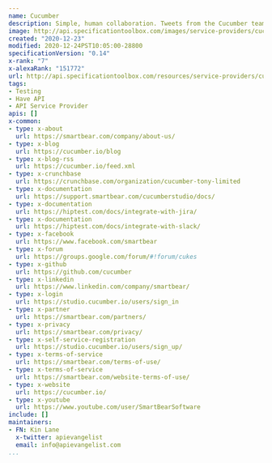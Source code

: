 ```yaml
---
name: Cucumber
description: Simple, human collaboration. Tweets from the Cucumber team.
image: http://api.specificationtoolbox.com/images/service-providers/cucumber.jpg
created: "2020-12-23"
modified: 2020-12-24PST10:05:00-28800
specificationVersion: "0.14"
x-rank: "7"
x-alexaRank: "151772"
url: http://api.specificationtoolbox.com/resources/service-providers/cucumber/
tags:
- Testing
- Have API
- API Service Provider
apis: []
x-common:
- type: x-about
  url: https://smartbear.com/company/about-us/
- type: x-blog
  url: https://cucumber.io/blog
- type: x-blog-rss
  url: https://cucumber.io/feed.xml
- type: x-crunchbase
  url: https://crunchbase.com/organization/cucumber-tony-limited
- type: x-documentation
  url: https://support.smartbear.com/cucumberstudio/docs/
- type: x-documentation
  url: https://hiptest.com/docs/integrate-with-jira/
- type: x-documentation
  url: https://hiptest.com/docs/integrate-with-slack/
- type: x-facebook
  url: https://www.facebook.com/smartbear
- type: x-forum
  url: https://groups.google.com/forum/#!forum/cukes
- type: x-github
  url: https://github.com/cucumber
- type: x-linkedin
  url: https://www.linkedin.com/company/smartbear/
- type: x-login
  url: https://studio.cucumber.io/users/sign_in
- type: x-partner
  url: https://smartbear.com/partners/
- type: x-privacy
  url: https://smartbear.com/privacy/
- type: x-self-service-registration
  url: https://studio.cucumber.io/users/sign_up/
- type: x-terms-of-service
  url: https://smartbear.com/terms-of-use/
- type: x-terms-of-service
  url: https://smartbear.com/website-terms-of-use/
- type: x-website
  url: https://cucumber.io/
- type: x-youtube
  url: https://www.youtube.com/user/SmartBearSoftware
include: []
maintainers:
- FN: Kin Lane
  x-twitter: apievangelist
  email: info@apievangelist.com
...
```

